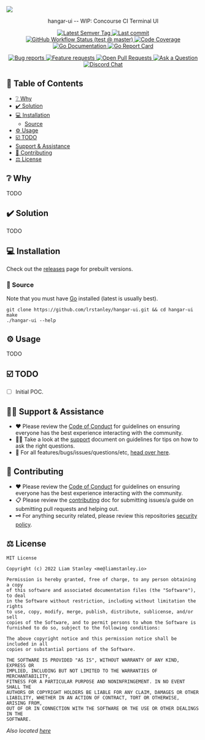![](https://liam.sh/-/gh/svg/lrstanley/hangar-ui?bg=topography&accent=rocket&layout=left)

<!-- template:begin:header -->
<!-- do not edit anything in this "template" block, its auto-generated -->

<p align="center">hangar-ui -- WIP: Concourse CI Terminal UI</p>
<p align="center">
  <a href="https://github.com/lrstanley/hangar-ui/tags">
    <img title="Latest Semver Tag" src="https://img.shields.io/github/v/tag/lrstanley/hangar-ui?style=flat-square">
  </a>
  <a href="https://github.com/lrstanley/hangar-ui/commits/master">
    <img title="Last commit" src="https://img.shields.io/github/last-commit/lrstanley/hangar-ui?style=flat-square">
  </a>




  <a href="https://github.com/lrstanley/hangar-ui/actions?query=workflow%3Atest+event%3Apush">
    <img title="GitHub Workflow Status (test @ master)" src="https://img.shields.io/github/actions/workflow/status/lrstanley/hangar-ui/test.yml?branch=master&label=test&style=flat-square">
  </a>

  <a href="https://codecov.io/gh/lrstanley/hangar-ui">
    <img title="Code Coverage" src="https://img.shields.io/codecov/c/github/lrstanley/hangar-ui/master?style=flat-square">
  </a>

  <a href="https://pkg.go.dev/github.com/lrstanley/hangar-ui">
    <img title="Go Documentation" src="https://pkg.go.dev/badge/github.com/lrstanley/hangar-ui?style=flat-square">
  </a>
  <a href="https://goreportcard.com/report/github.com/lrstanley/hangar-ui">
    <img title="Go Report Card" src="https://goreportcard.com/badge/github.com/lrstanley/hangar-ui?style=flat-square">
  </a>
</p>
<p align="center">
  <a href="https://github.com/lrstanley/hangar-ui/issues?q=is:open+is:issue+label:bug">
    <img title="Bug reports" src="https://img.shields.io/github/issues/lrstanley/hangar-ui/bug?label=issues&style=flat-square">
  </a>
  <a href="https://github.com/lrstanley/hangar-ui/issues?q=is:open+is:issue+label:enhancement">
    <img title="Feature requests" src="https://img.shields.io/github/issues/lrstanley/hangar-ui/enhancement?label=feature%20requests&style=flat-square">
  </a>
  <a href="https://github.com/lrstanley/hangar-ui/pulls">
    <img title="Open Pull Requests" src="https://img.shields.io/github/issues-pr/lrstanley/hangar-ui?label=prs&style=flat-square">
  </a>
  <a href="https://github.com/lrstanley/hangar-ui/discussions/new?category=q-a">
    <img title="Ask a Question" src="https://img.shields.io/badge/support-ask_a_question!-blue?style=flat-square">
  </a>
  <a href="https://liam.sh/chat"><img src="https://img.shields.io/badge/discord-bytecord-blue.svg?style=flat-square" title="Discord Chat"></a>
</p>
<!-- template:end:header -->

<!-- template:begin:toc -->
<!-- do not edit anything in this "template" block, its auto-generated -->
## :link: Table of Contents

  - [❔ Why](#grey_question-why)
  - [✔️ Solution](#heavy_check_mark-solution)
  - [💻 Installation](#computer-installation)
    - [Source](#toolbox-source)
  - [⚙️ Usage](#gear-usage)
  - [☑️ TODO](#ballot_box_with_check-todo)
  - [Support &amp; Assistance](#raising_hand_man-support--assistance)
  - [🤝 Contributing](#handshake-contributing)
  - [⚖️ License](#balance_scale-license)
<!-- template:end:toc -->

## :grey_question: Why

TODO

## :heavy_check_mark: Solution

TODO

## :computer: Installation

Check out the [releases](https://github.com/lrstanley/hangar-ui/releases)
page for prebuilt versions.

<!-- template:begin:ghcr -->
<!-- do not edit anything in this "template" block, its auto-generated -->

<!-- template:end:ghcr -->

### :toolbox: Source

Note that you must have [Go](https://golang.org/doc/install) installed (latest is usually best).

    git clone https://github.com/lrstanley/hangar-ui.git && cd hangar-ui
    make
    ./hangar-ui --help

## :gear: Usage

TODO

## :ballot_box_with_check: TODO

- [ ] Initial POC.

<!-- template:begin:support -->
<!-- do not edit anything in this "template" block, its auto-generated -->
## :raising_hand_man: Support & Assistance

* :heart: Please review the [Code of Conduct](.github/CODE_OF_CONDUCT.md) for
     guidelines on ensuring everyone has the best experience interacting with
     the community.
* :raising_hand_man: Take a look at the [support](.github/SUPPORT.md) document on
     guidelines for tips on how to ask the right questions.
* :lady_beetle: For all features/bugs/issues/questions/etc, [head over here](https://github.com/lrstanley/hangar-ui/issues/new/choose).
<!-- template:end:support -->

<!-- template:begin:contributing -->
<!-- do not edit anything in this "template" block, its auto-generated -->
## :handshake: Contributing

* :heart: Please review the [Code of Conduct](.github/CODE_OF_CONDUCT.md) for guidelines
     on ensuring everyone has the best experience interacting with the
    community.
* :clipboard: Please review the [contributing](.github/CONTRIBUTING.md) doc for submitting
     issues/a guide on submitting pull requests and helping out.
* :old_key: For anything security related, please review this repositories [security policy](https://github.com/lrstanley/hangar-ui/security/policy).
<!-- template:end:contributing -->

<!-- template:begin:license -->
<!-- do not edit anything in this "template" block, its auto-generated -->
## :balance_scale: License

```
MIT License

Copyright (c) 2022 Liam Stanley <me@liamstanley.io>

Permission is hereby granted, free of charge, to any person obtaining a copy
of this software and associated documentation files (the "Software"), to deal
in the Software without restriction, including without limitation the rights
to use, copy, modify, merge, publish, distribute, sublicense, and/or sell
copies of the Software, and to permit persons to whom the Software is
furnished to do so, subject to the following conditions:

The above copyright notice and this permission notice shall be included in all
copies or substantial portions of the Software.

THE SOFTWARE IS PROVIDED "AS IS", WITHOUT WARRANTY OF ANY KIND, EXPRESS OR
IMPLIED, INCLUDING BUT NOT LIMITED TO THE WARRANTIES OF MERCHANTABILITY,
FITNESS FOR A PARTICULAR PURPOSE AND NONINFRINGEMENT. IN NO EVENT SHALL THE
AUTHORS OR COPYRIGHT HOLDERS BE LIABLE FOR ANY CLAIM, DAMAGES OR OTHER
LIABILITY, WHETHER IN AN ACTION OF CONTRACT, TORT OR OTHERWISE, ARISING FROM,
OUT OF OR IN CONNECTION WITH THE SOFTWARE OR THE USE OR OTHER DEALINGS IN THE
SOFTWARE.
```

_Also located [here](LICENSE)_
<!-- template:end:license -->
